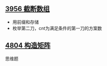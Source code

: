 ## [3956 截断数组](https://www.acwing.com/problem/content/3959/)

- 用前缀和存储
- 枚举第二刀，cnt为满足条件的第一刀的方案数





## [4804 构造矩阵](https://www.acwing.com/problem/content/description/4807/)

思维题